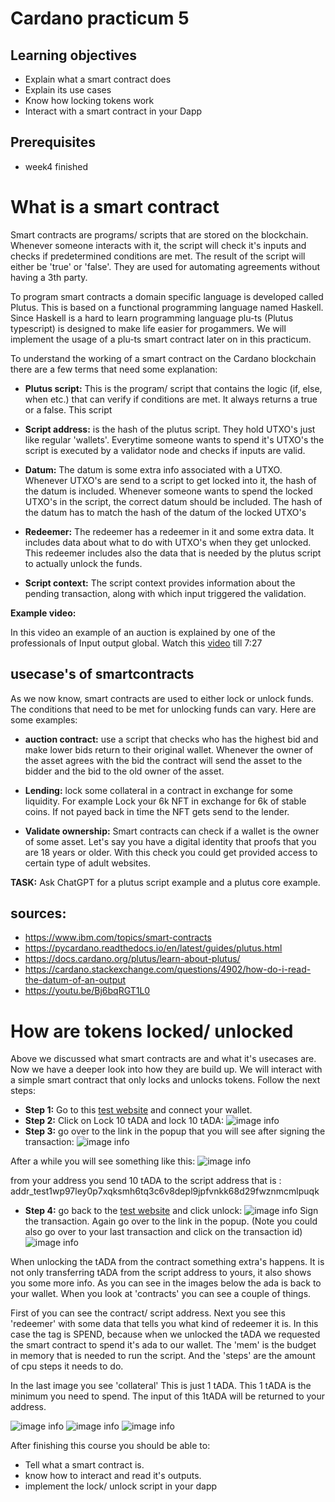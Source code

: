 # Cardano practicum 5



## Learning objectives

* Explain what a smart contract does
* Explain its use cases
* Know how locking tokens work
* Interact with a smart contract in your Dapp

## Prerequisites

* week4 finished

# What is a smart contract

Smart contracts are programs/ scripts that are stored on the blockchain. Whenever someone interacts with it,
the script will check it's inputs and checks if predetermined conditions are met. The result of the script will either be 'true' or 'false'.
They are used for automating agreements without having a 3th party.

To program smart contracts a domain specific language is developed called Plutus. This is based on a functional programming language named Haskell.
Since Haskell is a hard to learn programming language plu-ts (Plutus typescript) is designed to make life easier for progammers.
We will implement the usage of a plu-ts smart contract later on in this practicum.

To understand the working of a smart contract on the Cardano blockchain there are a few terms that need some explanation:

* **Plutus script:** This is the program/ script that contains the logic (if, else, when etc.) that can verify if conditions are met. It always returns a true or a false.
This script

* **Script address:** is the hash of the plutus script. They hold UTXO's just like regular 'wallets'.
Everytime someone wants to spend it's UTXO's the script is executed by a validator node and checks if inputs are valid.

* **Datum:** The datum is some extra info associated with a UTXO. Whenever UTXO's are send to a script to get locked into it,
the hash of the datum is included. Whenever someone wants to spend the locked UTXO's in the script, the correct datum should be included.
The hash of the datum has to match the hash of the datum of the locked UTXO's

* **Redeemer:** The redeemer has a redeemer in it and some extra data. It includes data about what to do with UTXO's when they get unlocked.
This redeemer includes also the data that is needed by the plutus script to actually unlock the funds.

* **Script context:** The script context provides information about the pending transaction, along with which input triggered the validation.

**Example video:**

In this video an example of an auction is explained by one of the professionals of Input output global.
Watch this [video](https://youtu.be/Bj6bqRGT1L0) till 7:27 


## usecase's of smartcontracts

As we now know, smart contracts are used to either lock or unlock funds. The conditions that need to be met for unlocking funds can vary.
Here are some examples:

* **auction contract:** use a script that checks who has the highest bid and make lower bids return to their original wallet.
Whenever the owner of the asset agrees with the bid the contract will send the asset to the bidder and the bid to the old owner of the asset.

* **Lending:** lock some collateral in a contract in exchange for some liquidity. For example Lock your 6k NFT in exchange for 6k of stable coins. If not payed back in time the NFT gets send to the lender.

* **Validate ownership:** Smart contracts can check if a wallet is the owner of some asset. Let's
say you have a digital identity that proofs that you are 18 years or older. With this check you could
get provided access to certain type of adult websites.

**TASK:** Ask ChatGPT for a plutus script example and a plutus core example.

## sources:
* https://www.ibm.com/topics/smart-contracts
* https://pycardano.readthedocs.io/en/latest/guides/plutus.html
* https://docs.cardano.org/plutus/learn-about-plutus/
* https://cardano.stackexchange.com/questions/4902/how-do-i-read-the-datum-of-an-output
* https://youtu.be/Bj6bqRGT1L0

# How are tokens locked/ unlocked

Above we discussed what smart contracts are and what it's usecases are. Now we have a deeper look into how they are build up.
We will interact with a simple smart contract that only locks and unlocks tokens. Follow the next steps:

* **Step 1:** Go to this [test website](https://hello-pluts.harmoniclabs.tech/) and connect your wallet.
* **Step 2:** Click on Lock 10 tADA and lock 10 tADA:
![image info](./doc-img/step2.png)
* **Step 3:** go over to the link in the popup that you will see after signing the transaction:
![image info](./doc-img/lockresult.png)

After a while you will see something like this:
![image info](./doc-img/utxoresult.png)

from your address you send 10 tADA to the script address that is : addr_test1wp97ley0p7xqksmh6tq3c6v8depl9jpfvnkk68d29fwznmcmlpuqk

* **Step 4:** go back to the [test website](https://hello-pluts.harmoniclabs.tech/) and click unlock:
![image info](./doc-img/unlocktx.png)
Sign the transaction. Again go over to the link in the popup. (Note you could also go over to your last transaction and click on the transaction id)
![image info](./doc-img/alternative.png)

When unlocking the tADA from the contract something extra's happens. It is not only transferring tADA from the script address to yours,
it also shows you some more info. As you can see in the images below the ada is back to your wallet. When you look at 'contracts'
you can see a couple of things. 

First of you can see the contract/ script address. Next you see this 'redeemer' with some data that tells you what kind of redeemer it is.
In this case the tag is SPEND, because when we unlocked the tADA we requested the smart contract to spend it's ada to our wallet.
The 'mem' is the budget in memory that is needed to run the script. And the 'steps' are the amount of cpu steps it needs to do.

In the last image you see 'collateral' This is just 1 tADA. This 1 tADA is the minimum you need to spend.
The input of this 1tADA will be returned to your address.

![image info](./doc-img/t1.png)
![image info](./doc-img/t2.png)
![image info](./doc-img/t3.png)








After finishing this course you should be able to:

* Tell what a smart contract is.
* know how to interact and read it's outputs.
* implement the lock/ unlock script in your dapp
































